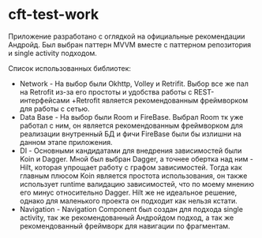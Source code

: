 # cft-test-work
Приложение разработано с оглядкой на официальные рекомендации Андройд.
Был выбран паттерн MVVM вместе с паттерном репозитория и single activity подходом.

Список использованных библиотек:
* Network - На выбор были Okhttp, Volley и Retrifit. Выбор все же пал на Retrofit из-за его простоты и удобства работы с REST-интерфейсами 
+Retrofit является рекомендованным фреймворком для работы с сетью.
* Data Base - На выбор были Room и FireBase. Выбрал Room тк уже работал с ним, он является рекомендованным фреймворком 
для реализации внутренный  БД и фичи FireBase были бы излишни на данном этапе приложения.
* DI - Основными кандидатами для внедрения зависимостей были Koin и Dagger. Мной был выбран Dagger, а точнее обертка над ним - Hilt, которая упрощает работу с графом зависимостей. 
Тогда как главным плюсом Koin является простота использования, он также использует runtime валидацию зависимостей, что по моему мнению его минус относительно Dagger. 
Hilt же не идеальное решение, однако для маленького проекта он подходит как нельзя кстати.
* Navigation - Navigation Component был создан для подхода single activity, так же рекомендованный Андройдом подход, а так же рекомендованный фреймворк для навигации по фрагментам.
